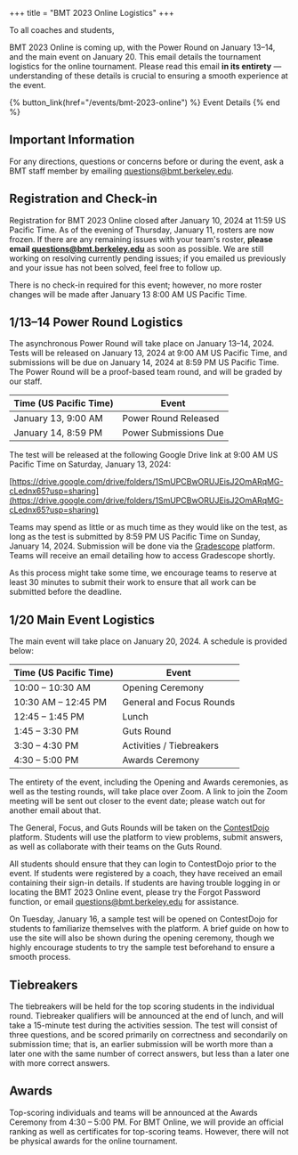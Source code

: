 +++
title = "BMT 2023 Online Logistics"
+++

To all coaches and students,

BMT 2023 Online is coming up, with the Power Round on January 13–14, and the
main event on January 20. This email details the tournament logistics for the
online tournament. Please read this email **in its entirety** — understanding of
these details is crucial to ensuring a smooth experience at the event.

<!-- more -->

{% button_link(href="/events/bmt-2023-online") %} Event Details {% end %}

## Important Information

For any directions, questions or concerns before or during the event, ask a BMT
staff member by emailing
[questions@bmt.berkeley.edu](mailto:questions@bmt.berkeley.edu).

## Registration and Check-in

Registration for BMT 2023 Online closed after January 10, 2024 at 11:59 US
Pacific Time. As of the evening of Thursday, January 11, rosters are now frozen.
If there are any remaining issues with your team's roster, **please email
[questions@bmt.berkeley.edu](mailto:questions@bmt.berkeley.edu)** as soon as
possible. We are still working on resolving currently pending issues; if you
emailed us previously and your issue has not been solved, feel free to follow
up.

There is no check-in required for this event; however, no more roster changes
will be made after January 13 8:00 AM US Pacific Time.

## 1/13–14 Power Round Logistics

The asynchronous Power Round will take place on January 13–14, 2024. Tests will
be released on January 13, 2024 at 9:00 AM US Pacific Time, and submissions will
be due on January 14, 2024 at 8:59 PM US Pacific Time. The Power Round will be a
proof-based team round, and will be graded by our staff.

| Time (US Pacific Time) | Event                 |
| ---------------------- | --------------------- |
| January 13, 9:00 AM    | Power Round Released  |
| January 14, 8:59 PM    | Power Submissions Due |

The test will be released at the following Google Drive link at 9:00 AM US
Pacific Time on Saturday, January 13, 2024:

[https://drive.google.com/drive/folders/1SmUPCBwORUJEisJ2OmARqMG-cLednx65?usp=sharing](https://drive.google.com/drive/folders/1SmUPCBwORUJEisJ2OmARqMG-cLednx65?usp=sharing)

Teams may spend as little or as much time as they would like on the test, as
long as the test is submitted by 8:59 PM US Pacific Time on Sunday, January
14, 2024. Submission will be done via the
[Gradescope](https://www.gradescope.com/) platform. Teams will receive an email
detailing how to access Gradescope shortly.

As this process might take some time, we encourage teams to reserve at least 30
minutes to submit their work to ensure that all work can be submitted before the
deadline.

## 1/20 Main Event Logistics

The main event will take place on January 20, 2024. A schedule is provided
below:

| Time (US Pacific Time) | Event                    |
| ---------------------- | ------------------------ |
| 10:00 – 10:30 AM       | Opening Ceremony         |
| 10:30 AM – 12:45 PM    | General and Focus Rounds |
| 12:45 – 1:45 PM        | Lunch                    |
| 1:45 – 3:30 PM         | Guts Round               |
| 3:30 – 4:30 PM         | Activities / Tiebreakers |
| 4:30 – 5:00 PM         | Awards Ceremony          |

The entirety of the event, including the Opening and Awards ceremonies, as well
as the testing rounds, will take place over Zoom. A link to join the Zoom
meeting will be sent out closer to the event date; please watch out for another
email about that.

The General, Focus, and Guts Rounds will be taken on the
[ContestDojo](https://contestdojo.com/) platform. Students will use the platform
to view problems, submit answers, as well as collaborate with their teams on the
Guts Round.

All students should ensure that they can login to ContestDojo prior to the
event. If students were registered by a coach, they have received an email
containing their sign-in details. If students are having trouble logging in or
locating the BMT 2023 Online event, please try the Forgot Password function, or
email [questions@bmt.berkeley.edu](mailto:questions@bmt.berkeley.edu) for
assistance.

On Tuesday, January 16, a sample test will be opened on ContestDojo for students
to familiarize themselves with the platform. A brief guide on how to use the
site will also be shown during the opening ceremony, though we highly encourage
students to try the sample test beforehand to ensure a smooth process.

## Tiebreakers

The tiebreakers will be held for the top scoring students in the individual
round. Tiebreaker qualifiers will be announced at the end of lunch, and will
take a 15-minute test during the activities session. The test will consist of
three questions, and be scored primarily on correctness and secondarily on
submission time; that is, an earlier submission will be worth more than a later
one with the same number of correct answers, but less than a later one with more
correct answers.

<!--
## Activities

### Student Activities

After the Guts Round, we will be hosting student activities. These are optional
activities that promote recreational math, and include the following:

- **Integration Bee [Zoom]** – Compete against the best integrators around!
  Students will face off in an exciting integration race, solving difficult
  integrals involving some clever tricks, to determine who will be the champion
  of all integrators. -->

## Awards

Top-scoring individuals and teams will be announced at the Awards Ceremony from
4:30 – 5:00 PM. For BMT Online, we will provide an official ranking as well as
certificates for top-scoring teams. However, there will not be physical awards
for the online tournament.
